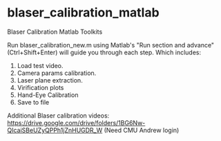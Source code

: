 # blaser_calibration_matlab
Blaser Calibration Matlab Toolkits

Run blaser_calibration_new.m using Matlab's "Run section and advance" (Ctrl+Shift+Enter) will guide you through each step.
Which includes:
 1. Load test video.
 2. Camera params calibration.
 3. Laser plane extraction.
 4. Virification plots
 5. Hand-Eye Calibration
 6. Save to file
 
Additional Blaser calibration videos: 
https://drive.google.com/drive/folders/1BG6Nw-QIcaiSBeUZyQPPh1jZnHUGDR_W
(Need CMU Andrew login)
 
